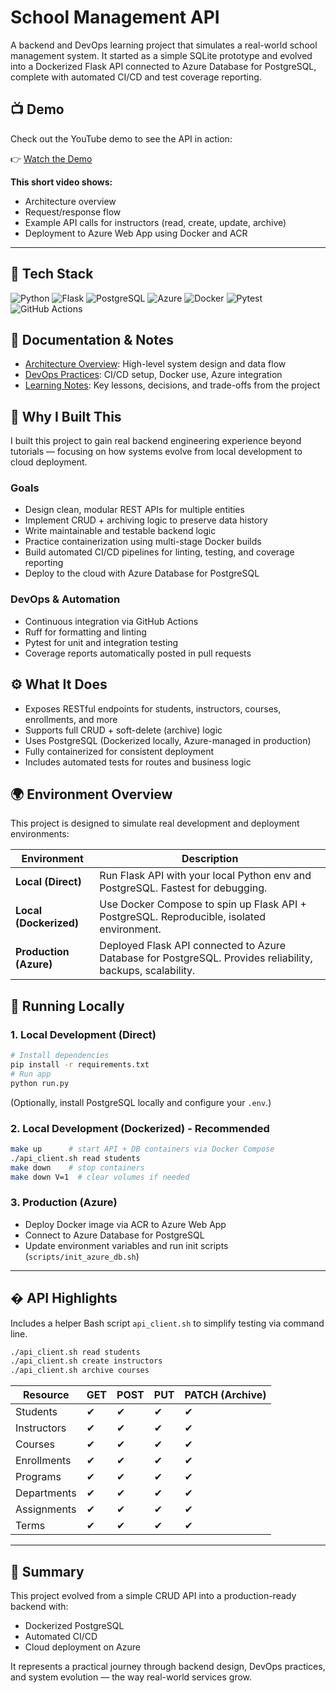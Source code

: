 # School Management API

A backend and DevOps learning project that simulates a real-world school management system. It started as a simple SQLite prototype and evolved into a Dockerized Flask API connected to Azure Database for PostgreSQL, complete with automated CI/CD and test coverage reporting.

## 📺 Demo

Check out the YouTube demo to see the API in action:

👉 [Watch the Demo](https://www.youtube.com/shorts/B1n6sOdT3PE)

**This short video shows:**

- Architecture overview
- Request/response flow
- Example API calls for instructors (read, create, update, archive)
- Deployment to Azure Web App using Docker and ACR

---

## 🧰 Tech Stack

![Python](https://img.shields.io/badge/Python-3776AB.svg?style=for-the-badge&logo=Python&logoColor=white) ![Flask](https://img.shields.io/badge/Flask-3BABC3.svg?style=for-the-badge&logo=Flask&logoColor=white) ![PostgreSQL](https://img.shields.io/badge/PostgreSQL-4169E1.svg?style=for-the-badge&logo=PostgreSQL&logoColor=white) ![Azure](https://img.shields.io/badge/Azure-007FFF.svg?style=for-the-badge&logo=Azure&logoColor=white) ![Docker](https://img.shields.io/badge/Docker-2496ED.svg?style=for-the-badge&logo=Docker&logoColor=white) ![Pytest](https://img.shields.io/badge/Pytest-0A9EDC.svg?style=for-the-badge&logo=Pytest&logoColor=white) ![GitHub Actions](https://img.shields.io/badge/GitHub%20Actions-2088FF.svg?style=for-the-badge&logo=GitHub-Actions&logoColor=white)

## 📘 Documentation & Notes

- [Architecture Overview](docs/architecture.md): High-level system design and data flow
- [DevOps Practices](docs/devops_practices.md): CI/CD setup, Docker use, Azure integration
- [Learning Notes](docs/learning_note.md): Key lessons, decisions, and trade-offs from the project

## 🧠 Why I Built This

I built this project to gain real backend engineering experience beyond tutorials — focusing on how systems evolve from local development to cloud deployment.

### Goals

- Design clean, modular REST APIs for multiple entities
- Implement CRUD + archiving logic to preserve data history
- Write maintainable and testable backend logic
- Practice containerization using multi-stage Docker builds
- Build automated CI/CD pipelines for linting, testing, and coverage reporting
- Deploy to the cloud with Azure Database for PostgreSQL

### DevOps & Automation

- Continuous integration via GitHub Actions
- Ruff for formatting and linting
- Pytest for unit and integration testing
- Coverage reports automatically posted in pull requests

## ⚙️ What It Does

- Exposes RESTful endpoints for students, instructors, courses, enrollments, and more
- Supports full CRUD + soft-delete (archive) logic
- Uses PostgreSQL (Dockerized locally, Azure-managed in production)
- Fully containerized for consistent deployment
- Includes automated tests for routes and business logic

## 🌍 Environment Overview

This project is designed to simulate real development and deployment environments:

| Environment | Description |
|-------------|-------------|
| **Local (Direct)** | Run Flask API with your local Python env and PostgreSQL. Fastest for debugging. |
| **Local (Dockerized)** | Use Docker Compose to spin up Flask API + PostgreSQL. Reproducible, isolated environment. |
| **Production (Azure)** | Deployed Flask API connected to Azure Database for PostgreSQL. Provides reliability, backups, scalability. |

## 🧪 Running Locally

### 1. Local Development (Direct)

```bash
# Install dependencies
pip install -r requirements.txt
# Run app
python run.py
```

(Optionally, install PostgreSQL locally and configure your `.env`.)

### 2. Local Development (Dockerized) - Recommended

```bash
make up      # start API + DB containers via Docker Compose
./api_client.sh read students
make down    # stop containers
make down V=1  # clear volumes if needed
```

### 3. Production (Azure)

- Deploy Docker image via ACR to Azure Web App
- Connect to Azure Database for PostgreSQL
- Update environment variables and run init scripts (`scripts/init_azure_db.sh`)

---

## � API Highlights

Includes a helper Bash script `api_client.sh` to simplify testing via command line.

```bash
./api_client.sh read students
./api_client.sh create instructors
./api_client.sh archive courses
```

| Resource | GET | POST | PUT | PATCH (Archive) |
|----------|-----|------|-----|-----------------|
| Students | ✔ | ✔ | ✔ | ✔ |
| Instructors | ✔ | ✔ | ✔ | ✔ |
| Courses | ✔ | ✔ | ✔ | ✔ |
| Enrollments | ✔ | ✔ | ✔ | ✔ |
| Programs | ✔ | ✔ | ✔ | ✔ |
| Departments | ✔ | ✔ | ✔ | ✔ |
| Assignments | ✔ | ✔ | ✔ | ✔ |
| Terms | ✔ | ✔ | ✔ | ✔ |

---

## 🧾 Summary

This project evolved from a simple CRUD API into a production-ready backend with:

- Dockerized PostgreSQL
- Automated CI/CD
- Cloud deployment on Azure

It represents a practical journey through backend design, DevOps practices, and system evolution — the way real-world services grow.
